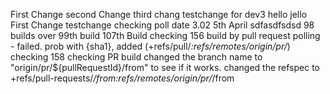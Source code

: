 
First Change
second Change
third chang
testchange
for dev3 
hello
jello
First Change
testchange 
checking poll
date
3.02 5th April
sdfasdfsdsd
98 builds over
99th build
107th Build
checking 156 build by pull request polling - failed. prob with {sha1}, added (+refs/pull/*:refs/remotes/origin/pr/*)
checking 158
checking PR build
changed the branch name to "origin/pr/${pullRequestId}/from" to see if it works.
changed the refspec to +refs/pull-requests/*/from:refs/remotes/origin/pr/*/from
